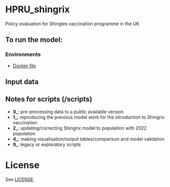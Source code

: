 # HPRU_shingrix
Policy evaluation for Shingles vaccination programme in the UK


## To run the model:
### Environments

- [Docker file](docker-compose.yml)



## Input data


## Notes for scripts (/scripts)
 
- **0_**: pre-processing data to a public available version
- **1_**: reproducing the previous model work for the introduction to Shingrix vaccination
- **2_**: updating/correcting Shingrix model to population with 2022 population
- **4_**: making visualisation/output tables/comparison and model validation
- **9_**: legacy or exploratory scripts



# License
See [LICENSE](LICENSE)
